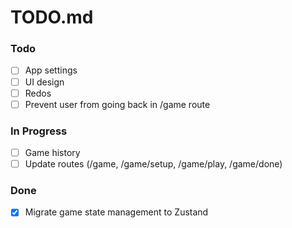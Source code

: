 # TODO.md

### Todo

- [ ] App settings
- [ ] UI design
- [ ] Redos
- [ ] Prevent user from going back in /game route

### In Progress

- [ ] Game history
- [ ] Update routes (/game, /game/setup, /game/play, /game/done)

### Done

- [x] Migrate game state management to Zustand
